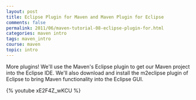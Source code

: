 ```yaml
---           
layout: post
title: Eclipse Plugin for Maven and Maven Plugin for Eclipse
comments: false
permalink: 2011/06/maven-tutorial-08-eclipse-plugin-for.html
categories: maven intro
tags: maven_intro
course: maven
topic: intro
---
```


More plugins! We'll use the Maven's Eclipse plugin to get our Maven project into the Eclipse IDE. We'll also download and install the m2eclipse plugin of Eclipse to bring Maven functionality into the Eclipse GUI.

{% youtube xE2F4Z_wKCU %}